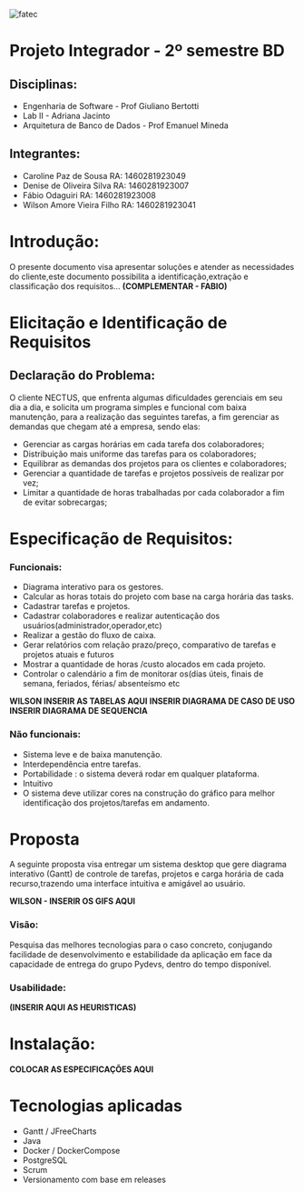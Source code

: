 ![fatec](https://user-images.githubusercontent.com/61067500/81479504-0b8f1780-91fa-11ea-9c2a-d8f25a383547.png)

# Projeto Integrador - 2º semestre BD
## Disciplinas:
* Engenharia de Software - Prof Giuliano Bertotti
* Lab II - Adriana Jacinto
* Arquitetura de Banco de Dados - Prof Emanuel Mineda


## Integrantes:
 
  * Caroline Paz de Sousa RA: 1460281923049
  * Denise de Oliveira Silva RA: 1460281923007
  * Fábio Odaguiri RA: 1460281923008
  * Wilson Amore Vieira Filho RA: 1460281923041

# Introdução:

  O presente documento visa apresentar soluções e atender as necessidades do cliente,este documento   possibilita a identificação,extração e classificação dos requisitos...
**(COMPLEMENTAR  - FABIO)**

# Elicitação e Identificação de Requisitos
 ## Declaração do Problema:
 
O cliente NECTUS, que enfrenta algumas dificuldades gerenciais em seu dia a dia, e solicita um     programa simples e funcional com baixa manutenção, para a realização das seguintes tarefas, a fim     gerenciar as demandas que chegam até a empresa, sendo elas:



* Gerenciar as cargas horárias em cada tarefa dos colaboradores;
* Distribuição mais uniforme das tarefas para os colaboradores;
* Equilibrar as demandas dos projetos para os clientes e colaboradores;
* Gerenciar a quantidade de tarefas e projetos possíveis de realizar por vez;
* Limitar a quantidade de horas trabalhadas por cada colaborador a fim de evitar sobrecargas;


# Especificação de Requisitos:
 ### Funcionais:

* Diagrama interativo para os gestores. 
* Calcular as horas totais do projeto com base na carga horária das tasks. 
* Cadastrar tarefas e projetos.
* Cadastrar colaboradores e realizar autenticação dos usuários(administrador,operador,etc)
* Realizar a gestão do fluxo de caixa.
* Gerar relatórios com relação prazo/preço, comparativo de tarefas e projetos atuais e futuros
* Mostrar a quantidade de  horas /custo alocados em cada projeto.
* Controlar o calendário a fim de monitorar os(dias úteis, finais de semana, feriados, férias/ absenteísmo  etc

**WILSON INSERIR AS  TABELAS AQUI**
**INSERIR DIAGRAMA DE CASO DE USO**
**INSERIR DIAGRAMA DE SEQUENCIA**

### Não funcionais:

* Sistema leve e de baixa manutenção.
* Interdependência entre tarefas.
* Portabilidade : o  sistema deverá rodar em qualquer plataforma.
* Intuitivo
* O sistema deve utilizar cores na construção do gráfico para melhor identificação dos projetos/tarefas em andamento.


# Proposta

 A seguinte proposta visa entregar um  sistema desktop que gere diagrama interativo (Gantt) de controle de tarefas, projetos e carga horária de cada recurso,trazendo uma interface intuitiva e amigável ao usuário.

**WILSON - INSERIR OS GIFS AQUI**

### Visão:
Pesquisa das melhores tecnologias para o caso concreto, conjugando facilidade de desenvolvimento e estabilidade da aplicação em face da capacidade de entrega do grupo Pydevs, dentro do tempo disponível. 

###  Usabilidade:
 **(INSERIR AQUI AS HEURISTICAS)**

# Instalação:
**COLOCAR AS ESPECIFICAÇÕES AQUI**



# Tecnologias aplicadas

 - Gantt / JFreeCharts
 - Java
 - Docker / DockerCompose
 - PostgreSQL
 - Scrum
 - Versionamento com base em releases

